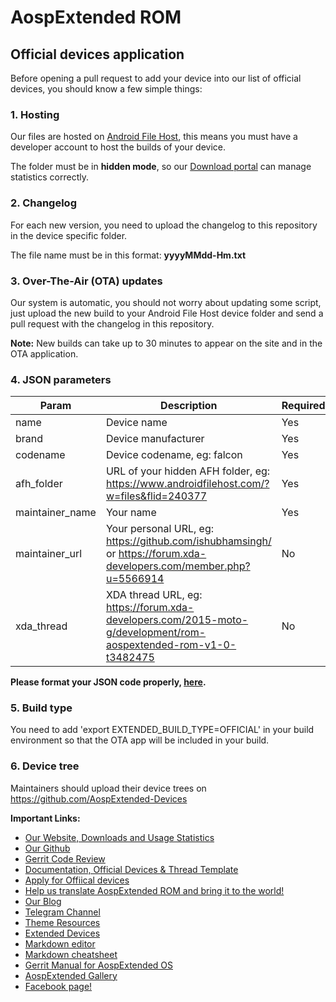 # AospExtended ROM
## Official devices application

Before opening a pull request to add your device into our list of official devices, you should know a few simple things:

### 1. Hosting

Our files are hosted on [Android File Host](http://androidfilehost.com/), this means you must have a developer account to host the builds of your device.

The folder must be in **hidden mode**, so our [Download portal](https://downloads.aospextended.com/) can manage statistics correctly.

### 2. Changelog
For each new version, you need to upload the changelog to this repository in the device specific folder.

The file name must be in this format: **yyyyMMdd-Hm.txt**

### 3. Over-The-Air (OTA) updates
Our system is automatic, you should not worry about updating some script, just upload the new build to your Android File Host device folder and send a pull request with the changelog in this repository.

**Note:** New builds can take up to 30 minutes to appear on the site and in the OTA application.

### 4. JSON parameters
| Param | Description | Required |
|--|--|--|
| name | Device name | Yes |
| brand | Device manufacturer | Yes |
| codename | Device codename, eg: falcon | Yes |
| afh_folder | URL of your hidden AFH folder, eg: https://www.androidfilehost.com/?w=files&flid=240377 | Yes |
| maintainer_name | Your name | Yes |
| maintainer_url | Your personal URL, eg: https://github.com/ishubhamsingh/ or https://forum.xda-developers.com/member.php?u=5566914 | No  |
| xda_thread | XDA thread URL, eg: https://forum.xda-developers.com/2015-moto-g/development/rom-aospextended-rom-v1-0-t3482475 | No |

**Please format your JSON code properly, [here](https://jsonformatter.curiousconcept.com/).**

### 5. Build type
You need to add 'export EXTENDED_BUILD_TYPE=OFFICIAL' in your build environment so that the OTA app will be included in your build.

### 6. Device tree
Maintainers should upload their device trees on https://github.com/AospExtended-Devices

**Important Links:**

- [Our Website, Downloads and Usage Statistics](http://www.aospextended.com/) 
- [Our Github](https://github.com/AospExtended/)  
- [Gerrit Code Review](http://gerrit.aospextended.com/) 
- [Documentation, Official Devices & Thread Template](https://github.com/AospExtended/Documentation_and_thread-template/) 
- [Apply for Offiical devices](https://github.com/AospExtended/official_devices) 
- [Help us translate AospExtended ROM and bring it to the world!](http://translate.aospextended.com/)
- [Our Blog](https://blog.aospextended.com/)
- [Telegram Channel](https://telegram.me/aospextended/) 
- [Theme Resources](https://github.com/AospExtended/AEX-Scripts/) 
- [Extended Devices](https://github.com/AospExtended-devices/) 
- [Markdown editor ](http://dillinger.io/) 
- [Markdown cheatsheet ](https://github.com/adam-p/markdown-here/wiki/Markdown-Cheatsheet) 
- [Gerrit Manual for AospExtended OS](http://gerrit.aospextended.com/Documentation/index.html/) 
- [AospExtended Gallery](https://aospextended.imgur.com/) 
- [Facebook page!](https://www.facebook.com/aospextended/) 

